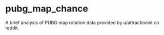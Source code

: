 # pubg_map_chance
A brief analysis of PUBG map rotation data provided by u/attractionist on reddit.
